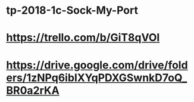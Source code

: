 # tp-2018-1c-Sock-My-Port

# https://trello.com/b/GiT8qVOI

# https://drive.google.com/drive/folders/1zNPq6ibIXYqPDXGSwnkD7oQ_BR0a2rKA

